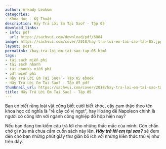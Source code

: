 ```yaml
---
author: Arkady Leokum
categories:
- Khoa Học - Kỹ Thuật
description: Hãy Trả Lời Em Tại Sao? - Tập 05
download_links:
- info: pdf
  url: https://sachvui.com/download/pdf/6884
image: https://sachvui.com/cover/2018/hay-tra-loi-em-tai-sao-tap-05.jpg
layout: post
permalink: /hay-tra-loi-em-tai-sao-tap-05.html
tags:
- tải sách miễn phí
- tải sách nhanh
- tải ebooks miễn phí
- pdf miễn phí
- Hãy Trả Lời Em Tại Sao? - Tập 05 ebook
- Hãy Trả Lời Em Tại Sao? - Tập 05 pdf
thumbnail_url: https://sachvui.com/cover/2018/hay-tra-loi-em-tai-sao-tap-05.jpg
title: Hãy Trả Lời Em Tại Sao? - Tập 05
---
```


 <div class="item-desc text-justify"> <p>Bạn có biết rằng loài vật cũng biết cười biết khóc, cây cam thảo theo tên khoa học có nghĩa là "rễ cây có vị ngọt", hay Hoàng đế Napoleon chính là người có công lớn với ngành công nghiệp đồ hộp hiện nay?</p><p>Nếu bạn đang tìm kiếm câu trả lời cho những thắc mắc của mình. Còn chần chờ gì nữa mà chưa cầm cuốn sách này lên. <strong><em>Hãy trả lời em tại sao?</em></strong> sẽ đem đến cho bạn những phút giây thư giãn bổ ích với những kiến thức thú vị như trên đấy.</p> </div>